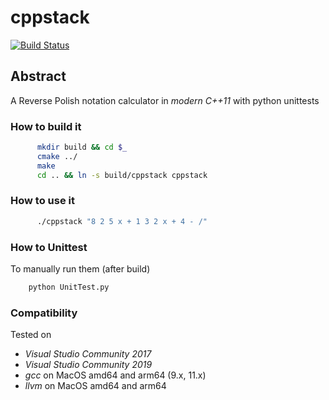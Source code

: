 # cppstack
[![Build Status](https://travis-ci.org/Flukas88/cppstack.svg?branch=master)](https://travis-ci.org/Flukas88/cppstack)


## Abstract

A Reverse Polish notation calculator in *modern C++11* with python unittests


### How to build it
```bash
      mkdir build && cd $_
      cmake ../
      make
      cd .. && ln -s build/cppstack cppstack
```

### How to use it
```bash
      ./cppstack "8 2 5 x + 1 3 2 x + 4 - /"
```

### How to Unittest

To manually run them (after build)
```python
    python UnitTest.py
```


### Compatibility

Tested on
  - *Visual Studio Community 2017* 
  - *Visual Studio Community 2019* 
  - *gcc* on MacOS amd64 and arm64 (9.x, 11.x)
  - *llvm* on MacOS amd64 and arm64 
